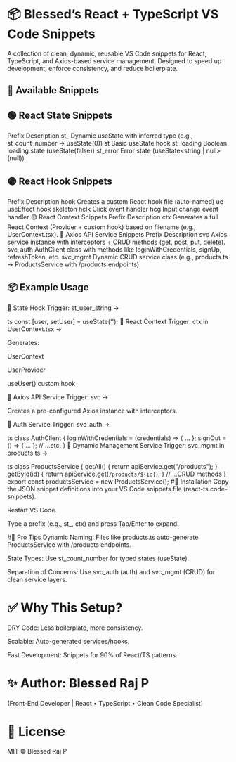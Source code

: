 # 📦 Blessed’s React + TypeScript VS Code Snippets
A collection of clean, dynamic, reusable VS Code snippets for React, TypeScript, and Axios-based service management.
Designed to speed up development, enforce consistency, and reduce boilerplate.

## 📑 Available Snippets
## 🟢 React State Snippets
Prefix	Description
st_	Dynamic useState with inferred type (e.g., st_count_number → useState<number>(0))
st	Basic useState hook
st_loading	Boolean loading state (useState<boolean>(false))
st_error	Error state (useState<string | null>(null))
## 🟣 React Hook Snippets
Prefix	Description
hook	Creates a custom React hook file (auto-named)
ue	useEffect hook skeleton
hclk	Click event handler
hcg	Input change event handler
🟡 React Context Snippets
Prefix	Description
ctx	Generates a full React Context (Provider + custom hook) based on filename (e.g., UserContext.tsx).
🔵 Axios API Service Snippets
Prefix	Description
svc	Axios service instance with interceptors + CRUD methods (get, post, put, delete).
svc_auth	AuthClient class with methods like loginWithCredentials, signUp, refreshToken, etc.
svc_mgmt	Dynamic CRUD service class (e.g., products.ts → ProductsService with /products endpoints).
## 📦 Example Usage
🔸 State Hook
Trigger: st_user_string →

ts
const [user, setUser] = useState<string>('');
🔸 React Context
Trigger: ctx in UserContext.tsx →

Generates:

UserContext

UserProvider

useUser() custom hook

🔸 Axios API Service
Trigger: svc →

Creates a pre-configured Axios instance with interceptors.

🔸 Auth Service
Trigger: svc_auth →

ts
class AuthClient {
  loginWithCredentials = (credentials) => { ... };
  signOut = () => { ... };
  // ...etc.
}
🔸 Dynamic Management Service
Trigger: svc_mgmt in products.ts →

ts
class ProductsService {
  getAll() { return apiService.get("/products"); }
  getById(id) { return apiService.get(`/products/${id}`); }
  // ...CRUD methods
}
export const productsService = new ProductsService();
#📌 Installation
Copy the JSON snippet definitions into your VS Code snippets file (react-ts.code-snippets).

Restart VS Code.

Type a prefix (e.g., st_, ctx) and press Tab/Enter to expand.

#💾 Pro Tips
Dynamic Naming: Files like products.ts auto-generate ProductsService with /products endpoints.

State Types: Use st_count_number for typed states (useState<number>).

Separation of Concerns: Use svc_auth (auth) and svc_mgmt (CRUD) for clean service layers.

# ✅ Why This Setup?
DRY Code: Less boilerplate, more consistency.

Scalable: Auto-generated services/hooks.

Fast Development: Snippets for 90% of React/TS patterns.

# ✨ Author: Blessed Raj P
(Front-End Developer | React • TypeScript • Clean Code Specialist)

# 🔗 License
MIT © Blessed Raj P